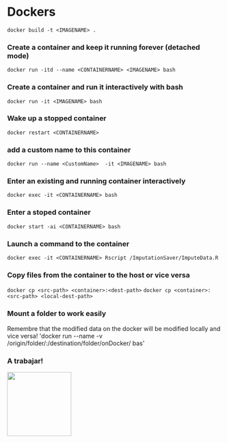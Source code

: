 # Dockers

`docker build -t <IMAGENAME> .`

### Create a container and keep it running forever (detached mode)
`docker run -itd --name <CONTAINERNAME> <IMAGENAME> bash`

### Create a container and run it interactively with bash
`docker run -it <IMAGENAME> bash`

### Wake up a stopped container
`docker restart <CONTAINERNAME>`

### add a custom name to this container
`docker run --name <CustomName>  -it <IMAGENAME> bash`

### Enter an existing and running container interactively
`docker exec -it <CONTAINERNAME> bash`

### Enter a stoped container
`docker start -ai <CONTAINERNAME> bash`

### Launch a command to the container
`docker exec -it <CONTAINERNAME> Rscript /ImputationSaver/ImputeData.R`

### Copy files from the container to the host or vice versa
`docker cp <src-path> <container>:<dest-path>`
`docker cp <container>:<src-path> <local-dest-path>`

### Mount a folder to work easily
Remembre that the modified data on the docker will be modified locally and vice versa!
'docker run --name <CONTAINERNAME> -v /origin/folder/:/destination/folder/onDocker/ bas'

### A trabajar!
<img src="https://media.giphy.com/media/7NoNw4pMNTvgc/giphy.gif" width="150" height="150" />
